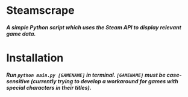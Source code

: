 # Steamscrape

##### A simple Python script which uses the Steam API to display relevant game data.

# Installation

##### Run `python main.py [GAMENAME]` in terminal. `[GAMENAME]` must be case-sensitive (currently trying to develop a workaround for games with special characters in their titles). 
